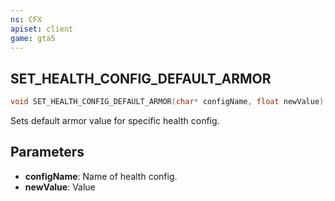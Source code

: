 ```yaml
---
ns: CFX
apiset: client
game: gta5
---
```

## SET_HEALTH_CONFIG_DEFAULT_ARMOR

```c
void SET_HEALTH_CONFIG_DEFAULT_ARMOR(char* configName, float newValue);
```

Sets default armor value for specific health config.

## Parameters
* **configName**: Name of health config.
* **newValue**: Value

